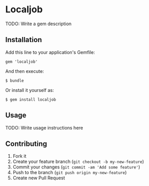 # Localjob

TODO: Write a gem description

## Installation

Add this line to your application's Gemfile:

    gem 'localjob'

And then execute:

    $ bundle

Or install it yourself as:

    $ gem install localjob

## Usage

TODO: Write usage instructions here

## Contributing

1. Fork it
2. Create your feature branch (`git checkout -b my-new-feature`)
3. Commit your changes (`git commit -am 'Add some feature'`)
4. Push to the branch (`git push origin my-new-feature`)
5. Create new Pull Request
